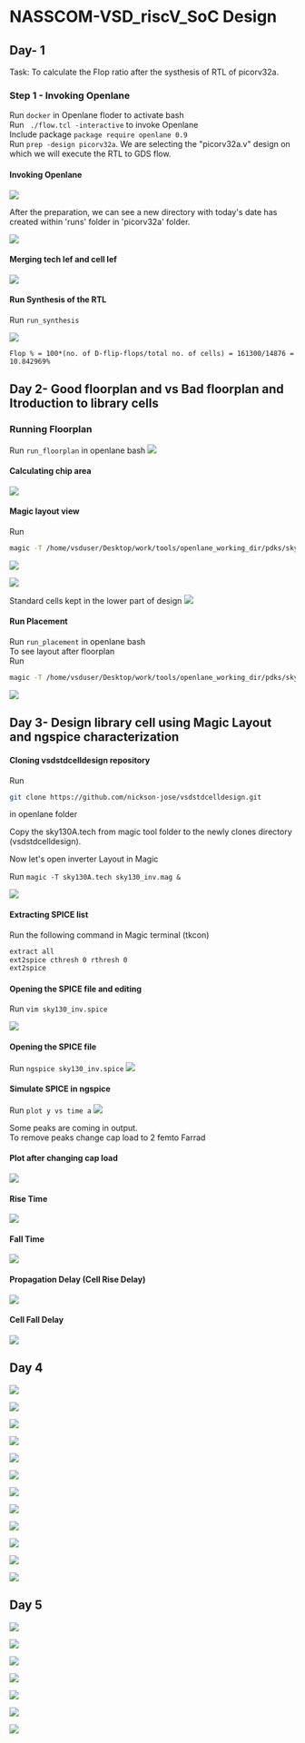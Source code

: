
# NASSCOM-VSD_riscV_SoC Design

## Day- 1
Task: To calculate the Flop ratio after the systhesis of RTL of picorv32a.


### Step 1 - Invoking Openlane
Run `docker` in Openlane floder to activate bash\
Run ` ./flow.tcl -interactive` to invoke Openlane\
Include package `package require openlane 0.9`\
Run `prep -design picorv32a`. We are selecting the "picorv32a.v" design on which we will execute the RTL to GDS flow.

#### Invoking Openlane


![](https://github.com/siliconmanipulator/VSD_riscV/blob/main/day_1/1%20invoking%20openlane.png)

After the preparation, we can see a new directory with today's date has created within 'runs' folder in 'picorv32a' folder.

![](https://github.com/siliconmanipulator/VSD_riscV/blob/main/day_1/2%20design%20setup.png)

#### Merging tech lef and cell lef

![](https://github.com/siliconmanipulator/VSD_riscV/blob/main/day_1/3%20merging%20of%20tech%20lef%20and%20cell%20lef.png)

#### Run Synthesis of the RTL
Run `run_synthesis`

![](https://github.com/siliconmanipulator/VSD_riscV/blob/main/day_1/4%20flop%20ratio.png)

` Flop % = 100*(no. of D-flip-flops/total no. of cells)
= 161300/14876 = 10.842969% `



## Day 2- Good floorplan and vs Bad floorplan and Itroduction to library cells

### Running Floorplan
Run `run_floorplan` in openlane bash
![](https://github.com/siliconmanipulator/VSD_riscV/blob/main/day_2/2%20Review%20Floorplan%20in%20Magic.png)

#### Calculating chip area
![](https://github.com/siliconmanipulator/VSD_riscV/blob/main/day_2/1%20die%20area.png)

#### Magic layout view
Run 
```bash
magic -T /home/vsduser/Desktop/work/tools/openlane_working_dir/pdks/sky130A/libs.tech/magic/sky130A.tech lef read ../../tmp/merged.lef def read picorv32a.floorplan.def &
```
![](https://github.com/siliconmanipulator/VSD_riscV/blob/main/day_2/2%20Review%20Floorplan%20in%20Magic.png)

![](https://github.com/siliconmanipulator/VSD_riscV/blob/main/day_2/3%20Instruction%20for%20using%20Magic.png)

Standard cells kept in the lower part of design
![](https://github.com/siliconmanipulator/VSD_riscV/blob/main/day_2/4%20Standard%20cells%20kept%20in%20the%20lower%20part%20of%20design.png)

#### Run Placement

Run `run_placement` in openlane bash\
To see layout after floorplan\
Run

```bash
magic -T /home/vsduser/Desktop/work/tools/openlane_working_dir/pdks/sky130A/libs.tech/magic/sky130A.tech lef read ../../tmp/merged.lef def read picorv32a.placement.def &
```
![](https://github.com/siliconmanipulator/VSD_riscV/blob/main/day_2/5%20Placement%20in%20VLSI%20Design.png)




## Day 3- Design library cell using Magic Layout and ngspice characterization

#### Cloning vsdstdcelldesign repository
Run 
```bash
git clone https://github.com/nickson-jose/vsdstdcelldesign.git
``` 
in openlane folder

Copy the sky130A.tech from magic tool folder to the newly clones directory (vsdstdcelldesign).

Now let's open inverter Layout in Magic

Run `magic -T sky130A.tech sky130_inv.mag &`

![](https://github.com/siliconmanipulator/VSD_riscV/blob/main/day_3/1.png)

#### Extracting SPICE list
Run the following command in Magic terminal (tkcon)
```bash
extract all
ext2spice cthresh 0 rthresh 0
ext2spice
```
#### Opening the SPICE file and editing

Run `vim sky130_inv.spice`

![](https://github.com/siliconmanipulator/VSD_riscV/blob/main/day_3/2.png)

#### Opening the SPICE file
Run `ngspice sky130_inv.spice` 
![](https://github.com/siliconmanipulator/VSD_riscV/blob/main/day_3/3.png)

#### Simulate SPICE in ngspice

Run `plot y vs time a`
![](https://github.com/siliconmanipulator/VSD_riscV/blob/main/day_3/4%20b4%20changing%20cap%20cap%20.2f.png)

Some peaks are coming in output.\
To remove peaks change cap load to 2 femto Farrad

#### Plot after changing cap load
![](https://github.com/siliconmanipulator/VSD_riscV/blob/main/day_3/5%20changing%20cap%202fF.png)

#### Rise Time

![](https://github.com/siliconmanipulator/VSD_riscV/blob/main/day_3/7.%2050_%20of%203.3.png)

#### Fall Time
![](https://github.com/siliconmanipulator/VSD_riscV/blob/main/day_3/8.%20fall%20time%20calc.png)

#### Propagation Delay (Cell Rise Delay)
![](https://github.com/siliconmanipulator/VSD_riscV/blob/main/day_3/9%20cell%20rise%20delay%20tpd%2050_%20change.png)

#### Cell Fall Delay
![](https://github.com/siliconmanipulator/VSD_riscV/blob/main/day_3/10%20cell%20fall%20delay.png)





## Day 4

![](https://github.com/siliconmanipulator/VSD_riscV/blob/main/day_4/1.png)

![](https://github.com/siliconmanipulator/VSD_riscV/blob/main/day_4/2.png)

![](https://github.com/siliconmanipulator/VSD_riscV/blob/main/day_4/3.png)

![](https://github.com/siliconmanipulator/VSD_riscV/blob/main/day_4/4.png)

![](https://github.com/siliconmanipulator/VSD_riscV/blob/main/day_4/5.png)

![](https://github.com/siliconmanipulator/VSD_riscV/blob/main/day_4/6.png)

![](https://github.com/siliconmanipulator/VSD_riscV/blob/main/day_4/7.png)

![](https://github.com/siliconmanipulator/VSD_riscV/blob/main/day_4/8.png)

![](https://github.com/siliconmanipulator/VSD_riscV/blob/main/day_4/9.png)

![](https://github.com/siliconmanipulator/VSD_riscV/blob/main/day_4/10.png)

![](https://github.com/siliconmanipulator/VSD_riscV/blob/main/day_4/11.png)

![](https://github.com/siliconmanipulator/VSD_riscV/blob/main/day_4/12.png)




## Day 5

![](https://github.com/siliconmanipulator/VSD_riscV/blob/main/day_5/1.png)

![](https://github.com/siliconmanipulator/VSD_riscV/blob/main/day_5/2.png)

![](https://github.com/siliconmanipulator/VSD_riscV/blob/main/day_5/3.png)

![](https://github.com/siliconmanipulator/VSD_riscV/blob/main/day_5/4.png)

![](https://github.com/siliconmanipulator/VSD_riscV/blob/main/day_5/5.png)

![](https://github.com/siliconmanipulator/VSD_riscV/blob/main/day_5/6.png)

![](https://github.com/siliconmanipulator/VSD_riscV/blob/main/day_5/7.png)
